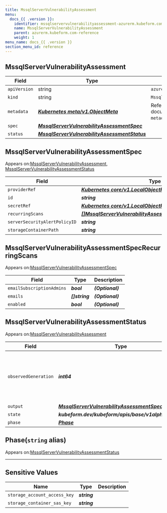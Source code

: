 ```yaml
---
title: MssqlServerVulnerabilityAssessment
menu:
  docs_{{ .version }}:
    identifier: mssqlservervulnerabilityassessment-azurerm.kubeform.com
    name: MssqlServerVulnerabilityAssessment
    parent: azurerm.kubeform.com-reference
    weight: 1
menu_name: docs_{{ .version }}
section_menu_id: reference
---
```


## MssqlServerVulnerabilityAssessment
| Field | Type | Description |
| ------ | ----- | ----------- |
| `apiVersion` | string | `azurerm.kubeform.com/v1alpha1` |
|    `kind` | string | `MssqlServerVulnerabilityAssessment` |
| `metadata` | ***[Kubernetes meta/v1.ObjectMeta](https://v1-18.docs.kubernetes.io/docs/reference/generated/kubernetes-api/v1.18/#objectmeta-v1-meta)***|Refer to the Kubernetes API documentation for the fields of the `metadata` field.|
| `spec` | ***[MssqlServerVulnerabilityAssessmentSpec](#mssqlservervulnerabilityassessmentspec)***||
| `status` | ***[MssqlServerVulnerabilityAssessmentStatus](#mssqlservervulnerabilityassessmentstatus)***||
## MssqlServerVulnerabilityAssessmentSpec

Appears on:[MssqlServerVulnerabilityAssessment](#mssqlservervulnerabilityassessment), [MssqlServerVulnerabilityAssessmentStatus](#mssqlservervulnerabilityassessmentstatus)

| Field | Type | Description |
| ------ | ----- | ----------- |
| `providerRef` | ***[Kubernetes core/v1.LocalObjectReference](https://v1-18.docs.kubernetes.io/docs/reference/generated/kubernetes-api/v1.18/#localobjectreference-v1-core)***||
| `id` | ***string***||
| `secretRef` | ***[Kubernetes core/v1.LocalObjectReference](https://v1-18.docs.kubernetes.io/docs/reference/generated/kubernetes-api/v1.18/#localobjectreference-v1-core)***||
| `recurringScans` | ***[[]MssqlServerVulnerabilityAssessmentSpecRecurringScans](#mssqlservervulnerabilityassessmentspecrecurringscans)***| ***(Optional)*** |
| `serverSecurityAlertPolicyID` | ***string***||
| `storageContainerPath` | ***string***||
## MssqlServerVulnerabilityAssessmentSpecRecurringScans

Appears on:[MssqlServerVulnerabilityAssessmentSpec](#mssqlservervulnerabilityassessmentspec)

| Field | Type | Description |
| ------ | ----- | ----------- |
| `emailSubscriptionAdmins` | ***bool***| ***(Optional)*** |
| `emails` | ***[]string***| ***(Optional)*** |
| `enabled` | ***bool***| ***(Optional)*** |
## MssqlServerVulnerabilityAssessmentStatus

Appears on:[MssqlServerVulnerabilityAssessment](#mssqlservervulnerabilityassessment)

| Field | Type | Description |
| ------ | ----- | ----------- |
| `observedGeneration` | ***int64***| ***(Optional)*** Resource generation, which is updated on mutation by the API Server.|
| `output` | ***[MssqlServerVulnerabilityAssessmentSpec](#mssqlservervulnerabilityassessmentspec)***| ***(Optional)*** |
| `state` | ***kubeform.dev/kubeform/apis/base/v1alpha1.State***| ***(Optional)*** |
| `phase` | ***[Phase](#phase)***| ***(Optional)*** |
## Phase(`string` alias)

Appears on:[MssqlServerVulnerabilityAssessmentStatus](#mssqlservervulnerabilityassessmentstatus)

---
## Sensitive Values
| Name | Type | Description |
|------|------|-------------|
| `storage_account_access_key` | ***string*** ||
| `storage_container_sas_key` | ***string*** ||
